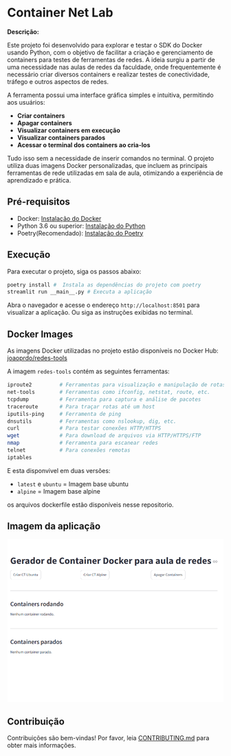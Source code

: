 
# Container Net Lab

**Descrição:**

Este projeto foi desenvolvido para explorar e testar o SDK do Docker usando Python, com o objetivo de facilitar a criação e gerenciamento de containers para testes de ferramentas de redes. A ideia surgiu a partir de uma necessidade nas aulas de redes da faculdade, onde frequentemente é necessário criar diversos containers e realizar testes de conectividade, tráfego e outros aspectos de redes.

A ferramenta possui uma interface gráfica simples e intuitiva, permitindo aos usuários:
- **Criar containers**
- **Apagar containers**
- **Visualizar containers em execução**
- **Visualizar containers parados**
- **Acessar o terminal dos containers ao cria-los**

Tudo isso sem a necessidade de inserir comandos no terminal. O projeto utiliza duas imagens Docker personalizadas, que incluem as principais ferramentas de rede utilizadas em sala de aula, otimizando a experiência de aprendizado e prática.

## Pré-requisitos

- Docker: [Instalação do Docker](https://docs.docker.com/get-docker/)
- Python 3.6 ou superior: [Instalação do Python](https://www.python.org/downloads/)
- Poetry(Recomendado): [Instalação do Poetry](https://python-poetry.org/docs/)

## Execução

Para executar o projeto, siga os passos abaixo:
```bash
poetry install #  Instala as dependências do projeto com poetry
streamlit run __main__.py # Executa a aplicação
```
Abra o navegador e acesse o endereço `http://localhost:8501` para visualizar a aplicação. Ou siga as instruções exibidas no terminal.

## Docker Images
As imagens Docker utilizadas no projeto estão disponíveis no Docker Hub:
[joaoprdo/redes-tools](https://hub.docker.com/repository/docker/joaoprdo/redes-tools/general)

A imagem `redes-tools` contém as seguintes ferramentas:
```bash
iproute2         # Ferramentas para visualização e manipulação de rotas e interfaces
net-tools        # Ferramentas como ifconfig, netstat, route, etc.
tcpdump          # Ferramenta para captura e análise de pacotes
traceroute       # Para traçar rotas até um host
iputils-ping     # Ferramenta de ping
dnsutils         # Ferramentas como nslookup, dig, etc.
curl             # Para testar conexões HTTP/HTTPS
wget             # Para download de arquivos via HTTP/HTTPS/FTP
nmap             # Ferramenta para escanear redes
telnet           # Para conexões remotas
iptables   
```

E esta disponvivel em duas versões:
- `latest` e `ubuntu` = Imagem base ubuntu
- `alpine` = Imagem base alpine

os  arquivos dockerfile estão disponíveis nesse repositorio.

## Imagem da aplicação

![Imagems](images/container-net-lab.png)

## Contribuição

Contribuições são bem-vindas! Por favor, leia [CONTRIBUTING.md](link-para-contributing.md) para obter mais informações.


